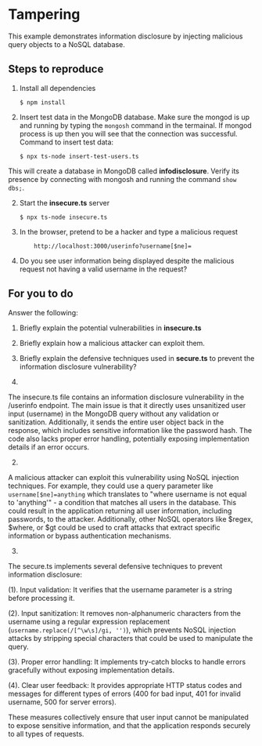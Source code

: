 # Tampering

This example demonstrates information disclosure by injecting malicious query objects to a NoSQL database.

## Steps to reproduce

1. Install all dependencies

    `$ npm install`

2. Insert test data in the MongoDB database. Make sure the mongod is up and running by typing the `mongosh` command in the termainal. If mongod process is up then you will see that the connection was successful. Command to insert test data:

    `$ npx ts-node insert-test-users.ts`

This will create a database in MongoDB called __infodisclosure__. Verify its presence by connecting with mongosh and running the command `show dbs;`.

2. Start the **insecure.ts** server

    `$ npx ts-node insecure.ts`

3. In the browser, pretend to be a hacker and type a malicious request

    ```
        http://localhost:3000/userinfo?username[$ne]=
    ```

4. Do you see user information being displayed despite the malicious request not having a valid username in the request?

## For you to do

Answer the following:

1. Briefly explain the potential vulnerabilities in **insecure.ts**
2. Briefly explain how a malicious attacker can exploit them.
3. Briefly explain the defensive techniques used in **secure.ts** to prevent the information disclosure vulnerability?



1. 

The insecure.ts file contains an information disclosure vulnerability in the /userinfo endpoint. The main issue is that it directly uses unsanitized user input (username) in the MongoDB query without any validation or sanitization. Additionally, it sends the entire user object back in the response, which includes sensitive information like the password hash. The code also lacks proper error handling, potentially exposing implementation details if an error occurs.

2. 

A malicious attacker can exploit this vulnerability using NoSQL injection techniques. For example, they could use a query parameter like `username[$ne]=anything` which translates to "where username is not equal to 'anything'" - a condition that matches all users in the database. This could result in the application returning all user information, including passwords, to the attacker. Additionally, other NoSQL operators like $regex, $where, or $gt could be used to craft attacks that extract specific information or bypass authentication mechanisms.

3. 

The secure.ts implements several defensive techniques to prevent information disclosure:

(1). Input validation: It verifies that the username parameter is a string before processing it.

(2). Input sanitization: It removes non-alphanumeric characters from the username using a regular expression replacement (`username.replace(/[^\w\s]/gi, '')`), which prevents NoSQL injection attacks by stripping special characters that could be used to manipulate the query.

(3). Proper error handling: It implements try-catch blocks to handle errors gracefully without exposing implementation details.

(4). Clear user feedback: It provides appropriate HTTP status codes and messages for different types of errors (400 for bad input, 401 for invalid username, 500 for server errors).

These measures collectively ensure that user input cannot be manipulated to expose sensitive information, and that the application responds securely to all types of requests.